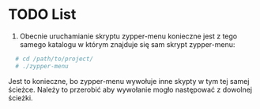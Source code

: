 # TODO List

1. Obecnie uruchamianie skryptu zypper-menu konieczne jest z tego samego katalogu w którym znajduje się sam skrypt zypper-menu:
```bash
  # cd /path/to/project/
  # ./zypper-menu
```
  Jest to konieczne, bo zypper-menu wywołuje inne skypty w tym tej samej ścieżce.
  Należy to przerobić aby wywołanie mogło następować z dowolnej ścieżki.
